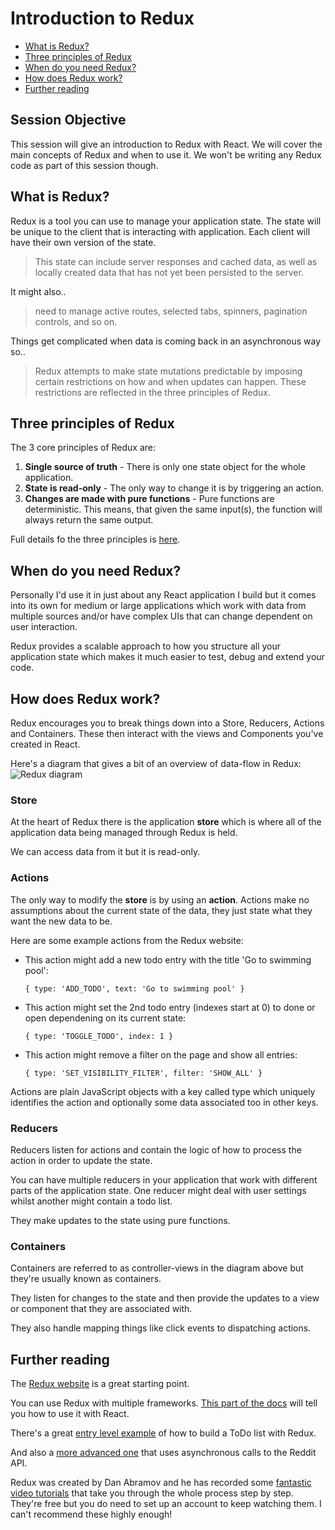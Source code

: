 # Introduction to Redux

* [What is Redux?](#what)
* [Three principles of Redux](#principles)
* [When do you need Redux?](#when)
* [How does Redux work?](#how)
* [Further reading](#further)

## Session Objective
This session will give an introduction to Redux with React. We will cover the
main concepts of Redux and when to use it. We won't be writing any Redux code
as part of this session though.

<a name="what"></a>
## What is Redux?
Redux is a tool you can use to manage your application state. The state will be
unique to the client that is interacting with application. Each client will have
their own version of the state.

> This state can include server responses and cached data, as well as locally
created data that has not yet been persisted to the server.

It might also..

> need to manage active routes, selected tabs, spinners, pagination controls,
and so on.

Things get complicated when data is coming back in an asynchronous way so..

> Redux attempts to make state mutations predictable by imposing certain
restrictions on how and when updates can happen. These restrictions are
reflected in the three principles of Redux.

<a name="principles"></a>
## Three principles of Redux
The 3 core principles of Redux are:
1. **Single source of truth** - There is only one state object for the whole
application.
1. **State is read-only** - The only way to change it is by triggering an
action.
1. **Changes are made with pure functions** - Pure functions are deterministic.
This means, that given the same input(s), the function will always return the
same output.

Full details fo the three principles is
[here](https://redux.js.org/introduction/threeprinciples).

<a name="when"></a>
## When do you need Redux?
Personally I'd use it in just about any React application I build but it comes
into its own for medium or large applications which work with data from
multiple sources and/or have complex UIs that can change dependent on user
interaction.

Redux provides a scalable approach to how you structure all your application
state which makes it much easier to test, debug and extend your code.

<a name="how"></a>
## How does Redux work?
Redux encourages you to break things down into a Store, Reducers, Actions and
Containers. These then interact with the views and Components you've created in
React.

Here's a diagram that gives a bit of an overview of data-flow in Redux:
![Redux diagram](http://www.michaelridland.com/wp-content/uploads/2015/11/flux-diagram.png)

### Store
At the heart of Redux there is the application **store** which is where all of
the application data being managed through Redux is held.

We can access data from it but it is read-only.

### Actions
The only way to modify the **store** is by using an **action**. Actions make no
assumptions about the current state of the data, they just state what they want
the new data to be.

Here are some example actions from the Redux website:

* This action might add a new todo entry with the title 'Go to swimming pool':
  ```
  { type: 'ADD_TODO', text: 'Go to swimming pool' }
  ```

* This action might set the 2nd todo entry (indexes start at 0) to done or open
  dependening on its current state:
  ```
  { type: 'TOGGLE_TODO', index: 1 }
  ```

* This action might remove a filter on the page and show all entries:
  ```
  { type: 'SET_VISIBILITY_FILTER', filter: 'SHOW_ALL' }
  ```  

Actions are plain JavaScript objects with a key called type which uniquely
identifies the action and optionally some data associated too in other keys.

### Reducers
Reducers listen for actions and contain the logic of how to process the action
in order to update the state.

You can have multiple reducers in your application that work with different
parts of the application state. One reducer might deal with user settings whilst
another might contain a todo list.

They make updates to the state using pure functions.

### Containers
Containers are referred to as controller-views in the diagram above but they're
usually known as containers.

They listen for changes to the state and then provide the updates to a view or
component that they are associated with.

They also handle mapping things like click events to dispatching actions.

<a name="further"></a>
## Further reading
The [Redux website](https://redux.js.org/) is a great starting point.  

You can use Redux with multiple frameworks.
[This part of the docs](https://redux.js.org/basics/usagewithreact) will tell
you how to use it with React.  

There's a great [entry level example](https://redux.js.org/basics/exampletodolist)
of how to build a ToDo list with Redux.   

And also a [more advanced one](https://redux.js.org/advanced/exampleredditapi)
that uses asynchronous calls to the Reddit API.  

Redux was created by Dan Abramov and he has recorded some
[fantastic video tutorials](https://egghead.io/courses/getting-started-with-redux)
that take you through the whole process step by step. They're free but you do
need to set up an account to keep watching them. I can't recommend these
highly enough!
